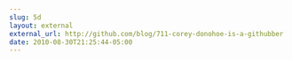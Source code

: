 ```yaml
---
slug: 5d
layout: external
external_url: http://github.com/blog/711-corey-donohoe-is-a-githubber
date: 2010-08-30T21:25:44-05:00
---
```

